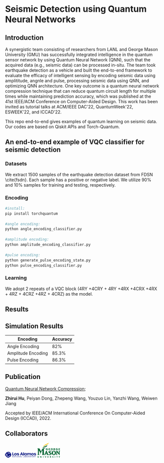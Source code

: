 # Seismic Detection using Quantum Neural Networks

## Introduction

A synergistic team consisting of researchers from LANL and George Mason University (GMU) has successfully integrated intelligence in the quantum sensor network by using Quantum Neural Network (QNN), such that the acquired data (e.g., seismic data) can be processed in-situ. 
The team took earthquake detection as a vehicle and built the end-to-end framework to evaluate the efficacy of intelligent sensing by encoding seismic data using amplititude, angnle and pulse, processing seismic data using QNN, and optimizing QNN architecture. One key outcome is a quantum neural network compression technique that can reduce quantum circuit length for multiple times while maintaining prediction accuracy, which was published at the 41st IEEE/ACM Conference on Computer-Aided Design. This work has been invited as tutorial talks at ACM/IEEE DAC'22, QuantumWeek'22, ESWEEK'22, and ICCAD'22.

This repo end-to-end gives examples of quantum learning on seismic data. 
Our codes are based on Qiskit APIs and Torch-Quantum.

## An end-to-end example of VQC classifier for seismic detection


### Datasets

We extract 1500 samples of the earthquake detection dataset from FDSN  \cite{fsdn}. Each sample has a positive or negative label. We utilize 90\% and 10\% samples for training and testing, respectively.

### Encoding


```bash
#install:
pip install torchquantum

#angle encoding:
python angle_encoding_classifier.py

#amplitude encoding:
python amplitude_encoding_classifier.py

#pulse encoding:
python generate_pulse_encoding_state.py
python pulse_encoding_classifier.py

```

### Learning

We adopt 2 repeats of a VQC block (4RY +4CRY + 4RY +4RX +4CRX +4RX + 4RZ + 4CRZ +4RZ + 4CRZ) as the model.

## Results

## Simulation Results

|  Encoding   | Accuracy  |
|  ----  | ----  |
| Angle Encoding  | 82% |
| Amplitude Encoding  | 85.3% |
| Pulse Encoding  | 86.3% |


<!-- ### Simulation Results -->

<!-- ### Results on IBM Quantum -->

## Publication

[Quantum Neural Network Compression](https://arxiv.org/abs/2207.01578); 

**Zhirui Hu**, Peiyan Dong, Zhepeng Wang, Youzuo Lin, Yanzhi Wang, Weiwen Jiang

Accepted by IEEE/ACM International Conference On Computer-Aided Design (ICCAD), 2022.


## Collaborators
<img decoding="async" src="logo/lanl.png" width="20%"> 
<img decoding="async" src="logo/mason.png" width="15%">


